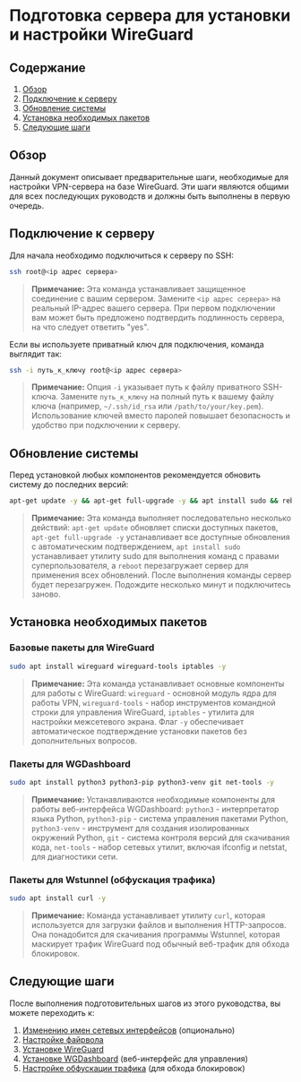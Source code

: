 # Подготовка сервера для установки и настройки WireGuard

## Содержание

1. [Обзор](#обзор)
2. [Подключение к серверу](#подключение-к-серверу)
3. [Обновление системы](#обновление-системы)
4. [Установка необходимых пакетов](#установка-необходимых-пакетов)
5. [Следующие шаги](#следующие-шаги)

## Обзор

Данный документ описывает предварительные шаги, необходимые для настройки VPN-сервера на базе WireGuard. Эти шаги являются общими для всех последующих руководств и должны быть выполнены в первую очередь.

## Подключение к серверу

Для начала необходимо подключиться к серверу по SSH:

```bash
ssh root@<ip адрес сервера>
```

> **Примечание:** Эта команда устанавливает защищенное соединение с вашим сервером. Замените `<ip адрес сервера>` на реальный IP-адрес вашего сервера. При первом подключении вам может быть предложено подтвердить подлинность сервера, на что следует ответить "yes".

Если вы используете приватный ключ для подключения, команда выглядит так:

```bash
ssh -i путь_к_ключу root@<ip адрес сервера>
```

> **Примечание:** Опция `-i` указывает путь к файлу приватного SSH-ключа. Замените `путь_к_ключу` на полный путь к вашему файлу ключа (например, `~/.ssh/id_rsa` или `/path/to/your/key.pem`). Использование ключей вместо паролей повышает безопасность и удобство при подключении к серверу.

## Обновление системы

Перед установкой любых компонентов рекомендуется обновить систему до последних версий:

```bash
apt-get update -y && apt-get full-upgrade -y && apt install sudo && reboot
```

> **Примечание:** Эта команда выполняет последовательно несколько действий: `apt-get update` обновляет списки доступных пакетов, `apt-get full-upgrade -y` устанавливает все доступные обновления с автоматическим подтверждением, `apt install sudo` устанавливает утилиту sudo для выполнения команд с правами суперпользователя, а `reboot` перезагружает сервер для применения всех обновлений. После выполнения команды сервер будет перезагружен. Подождите несколько минут и подключитесь заново.

## Установка необходимых пакетов

### Базовые пакеты для WireGuard

```bash
sudo apt install wireguard wireguard-tools iptables -y
```

> **Примечание:** Эта команда устанавливает основные компоненты для работы с WireGuard: `wireguard` - основной модуль ядра для работы VPN, `wireguard-tools` - набор инструментов командной строки для управления WireGuard, `iptables` - утилита для настройки межсетевого экрана. Флаг `-y` обеспечивает автоматическое подтверждение установки пакетов без дополнительных вопросов.

### Пакеты для WGDashboard

```bash
sudo apt install python3 python3-pip python3-venv git net-tools -y
```

> **Примечание:** Устанавливаются необходимые компоненты для работы веб-интерфейса WGDashboard: `python3` - интерпретатор языка Python, `python3-pip` - система управления пакетами Python, `python3-venv` - инструмент для создания изолированных окружений Python, `git` - система контроля версий для скачивания кода, `net-tools` - набор сетевых утилит, включая ifconfig и netstat, для диагностики сети.

### Пакеты для Wstunnel (обфускация трафика)

```bash
sudo apt install curl -y
```

> **Примечание:** Команда устанавливает утилиту `curl`, которая используется для загрузки файлов и выполнения HTTP-запросов. Она понадобится для скачивания программы Wstunnel, которая маскирует трафик WireGuard под обычный веб-трафик для обхода блокировок.

## Следующие шаги

После выполнения подготовительных шагов из этого руководства, вы можете переходить к:

1. [Изменению имен сетевых интерфейсов](1README_Change_Default_Network_Name_(ens33_ens3_ens18)_to_eth0.md) (опционально)
2. [Настройке файрвола](2README_Configuring_the_firewall.md)
3. [Установке WireGuard](3README_WireGuard_install.md)
4. [Установке WGDashboard](4README_WGDashboard_install.md) (веб-интерфейс для управления)
5. [Настройке обфускации трафика](5README_Wstunnel_Obfuscation.md) (для обхода блокировок) 